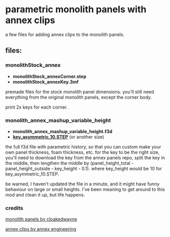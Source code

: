 # parametric monolith panels with annex clips
a few files for adding annex clips to the monolith panels. 

## files:
### monolithStock_annex
- **monolithStock_annexCorner.step**
- **monolithStock_annexKey.3mf**

premade files for the stock monolith panel dimensions. you'll still need everything from the original monolith panels, except the corner body. 

print 2x keys for each corner.

### monolith_annex_mashup_variable_height
- **monolith_annex_mashup_variable_height.f3d**
- **[key_asymmetric_10.STEP](https://github.com/Annex-Engineering/Annex-Engineering_User_Mods/tree/main/Printers/All_Printers/annex_dev-Panel_2020_Clips_and_Hinges/panel_clips_and_corners/key/CAD)** (or another size)

the full f3d file with parametric history, so that you can custom make your own panel thickness, foam thickness, etc. 
for the key to be the right size, you'll need to download the key from the annex panels repo, split the key in the middle, then lengthen the middle by (panel_height_total - panel_height_outside - key_height - 0.1). where key_height would be 10 for key_asymmetric_10.STEP. 

be warned, I haven't updated the file in a minute, and it might have funny behaviour on large or small heights. I've been meaning to get around to this mod and clean it up, but life happens. 

### credits
[monolith panels by cloakedwayne](https://github.com/nvrprfct/Monolith_Panels)

[annex clips by annex engineering](https://github.com/Annex-Engineering/Annex-Engineering_User_Mods/tree/main/Printers/All_Printers/annex_dev-Panel_2020_Clips_and_Hinges)
